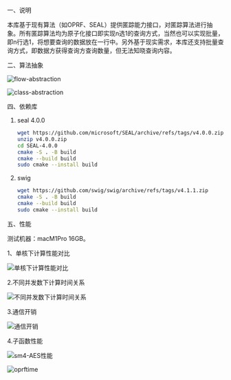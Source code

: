 一、说明

本库基于现有算法（如OPRF、SEAL）提供匿踪能力接口，对匿踪算法进行抽象。所有匿踪算法均为原子化接口即实现n选1的查询方式，当然也可以实现批量，即n行选1，将想要查询的数据放在一行中。另外基于现实需求，本库还支持批量查询方式，即数据方获得查询方查询数量，但无法知晓查询内容。

二、算法抽象

![flow-abstraction](../docs/_static/flow-abstraction.png)

![class-abstraction](../docs/_static/class-abstraction.png)

四、依赖库

1. seal 4.0.0

   ```bash
   wget https://github.com/microsoft/SEAL/archive/refs/tags/v4.0.0.zip
   unzip v4.0.0.zip
   cd SEAL-4.0.0
   cmake -S . -B build
   cmake --build build
   sudo cmake --install build
   ```

2. swig

   ```bash
   wget https://github.com/swig/swig/archive/refs/tags/v4.1.1.zip
   cmake -S . -B build
   cmake --build build
   sudo cmake --install build
   ```

五、性能

测试机器：macM1Pro 16GB。

1、单核下计算性能对比

![单核下计算性能对比](../docs/_static/%E5%8D%95%E6%A0%B8%E4%B8%8B%E8%AE%A1%E7%AE%97%E6%80%A7%E8%83%BD%E5%AF%B9%E6%AF%94.png)

2.不同并发数下计算时间关系

![不同并发数下计算时间关系](../docs/_static/%E4%B8%8D%E5%90%8C%E5%B9%B6%E5%8F%91%E6%95%B0%E4%B8%8B%E8%AE%A1%E7%AE%97%E6%97%B6%E9%97%B4%E5%85%B3%E7%B3%BB.png)

3.通信开销

![通信开销](../docs/_static/%E9%80%9A%E4%BF%A1%E5%BC%80%E9%94%80.png)

4.子函数性能

![sm4-AES性能](../docs/_static/sm4-AES%E6%80%A7%E8%83%BD.png)

![oprftime](../docs/_static/oprftime.png)

